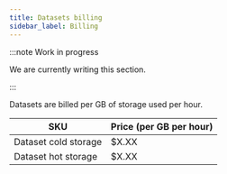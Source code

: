 ```yaml
---
title: Datasets billing
sidebar_label: Billing
---
```


:::note Work in progress

We are currently writing this section.

:::


Datasets are billed per GB of storage used per hour.

| SKU                  | Price (per GB per hour) |
|----------------------|-------------------------|
| Dataset cold storage | $X.XX                   |
| Dataset hot storage  | $X.XX                   |

